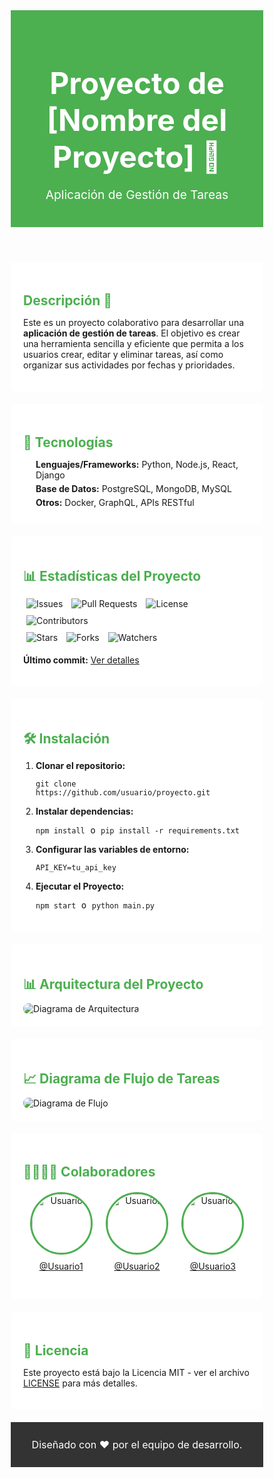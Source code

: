 <!DOCTYPE html>
<html lang="es">
<head>
  <meta charset="UTF-8">
  <meta name="viewport" content="width=device-width, initial-scale=1.0">
  <meta http-equiv="X-UA-Compatible" content="ie=edge">
  <title>Proyecto de [Nombre del Proyecto] 🚀</title>
  <style>
    * {
      margin: 0;
      padding: 0;
      box-sizing: border-box;
    }

    body {
      font-family: Arial, sans-serif;
      line-height: 1.6;
      background-color: #f4f4f4;
      color: #333;
    }

    header {
      background-color: #4CAF50;
      color: #fff;
      padding: 20px 0;
      text-align: center;
    }

    header .container {
      max-width: 1200px;
      margin: 0 auto;
    }

    header h1 {
      font-size: 3rem;
    }

    header p {
      font-size: 1.2rem;
    }

    section {
      padding: 20px;
      margin: 20px 0;
      background-color: #fff;
      border-radius: 8px;
    }

    h2 {
      color: #4CAF50;
      margin-bottom: 10px;
    }

    ul {
      list-style: none;
      padding-left: 20px;
    }

    ul li {
      margin: 5px 0;
    }

    .badges img {
      margin: 5px;
    }

    .social img {
      margin: 5px;
    }

    ol {
      padding-left: 20px;
    }

    .contributors-list {
      display: flex;
      justify-content: space-around;
    }

    .contributor {
      text-align: center;
      margin: 10px;
    }

    .contributor img {
      border-radius: 50%;
      width: 100px;
      height: 100px;
      border: 3px solid #4CAF50;
    }

    .contributor p {
      margin-top: 10px;
    }

    footer {
      background-color: #333;
      color: #fff;
      text-align: center;
      padding: 10px;
    }

    footer p {
      font-size: 1rem;
    }

    .container {
      max-width: 1200px;
      margin: 0 auto;
    }

    .diagram img {
      max-width: 100%;
      border-radius: 8px;
    }

  </style>
</head>
<body>
  <header>
    <div class="container">
      <h1>Proyecto de <span>[Nombre del Proyecto]</span> 🚀</h1>
      <p>Aplicación de Gestión de Tareas</p>
    </div>
  </header>

  <section class="description">
    <h2>Descripción 📜</h2>
    <p>
      Este es un proyecto colaborativo para desarrollar una <strong>aplicación de gestión de tareas</strong>. El objetivo es crear una herramienta sencilla y eficiente que permita a los usuarios crear, editar y eliminar tareas, así como organizar sus actividades por fechas y prioridades.
    </p>
  </section>

  <section class="technologies">
    <h2>🚀 Tecnologías</h2>
    <ul>
      <li><strong>Lenguajes/Frameworks:</strong> Python, Node.js, React, Django</li>
      <li><strong>Base de Datos:</strong> PostgreSQL, MongoDB, MySQL</li>
      <li><strong>Otros:</strong> Docker, GraphQL, APIs RESTful</li>
    </ul>
  </section>

  <section class="stats">
    <h2>📊 Estadísticas del Proyecto</h2>
    <div class="badges">
      <img src="https://img.shields.io/github/issues/usuario/proyecto" alt="Issues">
      <img src="https://img.shields.io/github/issues-pr/usuario/proyecto" alt="Pull Requests">
      <img src="https://img.shields.io/github/license/usuario/proyecto" alt="License">
      <img src="https://img.shields.io/github/contributors/usuario/proyecto" alt="Contributors">
    </div>
    <div class="social">
      <img src="https://img.shields.io/github/stars/usuario/proyecto?style=social" alt="Stars">
      <img src="https://img.shields.io/github/forks/usuario/proyecto?style=social" alt="Forks">
      <img src="https://img.shields.io/github/watchers/usuario/proyecto?style=social" alt="Watchers">
    </div>
    <p><strong>Último commit:</strong> <a href="https://github.com/usuario/proyecto/commits/main">Ver detalles</a></p>
  </section>

  <section class="installation">
    <h2>🛠️ Instalación</h2>
    <ol>
      <li><strong>Clonar el repositorio:</strong>
        <pre><code>git clone https://github.com/usuario/proyecto.git</code></pre>
      </li>
      <li><strong>Instalar dependencias:</strong>
        <pre><code>npm install</code> o <code>pip install -r requirements.txt</code></pre>
      </li>
      <li><strong>Configurar las variables de entorno:</strong>
        <pre><code>API_KEY=tu_api_key</code></pre>
      </li>
      <li><strong>Ejecutar el Proyecto:</strong>
        <pre><code>npm start</code> o <code>python main.py</code></pre>
      </li>
    </ol>
  </section>

  <section class="architecture">
    <h2>📊 Arquitectura del Proyecto</h2>
    <div class="diagram">
      <!-- Aquí puedes insertar una imagen del diagrama de arquitectura, por ejemplo, un diagrama en PNG -->
      <img src="https://via.placeholder.com/500x300?text=Diagrama+de+Arquitectura" alt="Diagrama de Arquitectura">
    </div>
  </section>

  <section class="flow">
    <h2>📈 Diagrama de Flujo de Tareas</h2>
    <div class="diagram">
      <!-- Aquí puedes insertar una imagen del diagrama de flujo, por ejemplo, un diagrama en PNG -->
      <img src="https://via.placeholder.com/500x300?text=Diagrama+de+Flujo" alt="Diagrama de Flujo">
    </div>
  </section>

  <section class="contributors">
    <h2>👨‍💻👩‍💻 Colaboradores</h2>
    <div class="contributors-list">
      <div class="contributor">
        <a href="https://github.com/usuario1">
          <img src="https://avatars.githubusercontent.com/u/12345678?v=4" alt="Usuario1">
        </a>
        <p><a href="https://github.com/usuario1">@Usuario1</a></p>
      </div>
      <div class="contributor">
        <a href="https://github.com/usuario2">
          <img src="https://avatars.githubusercontent.com/u/23456789?v=4" alt="Usuario2">
        </a>
        <p><a href="https://github.com/usuario2">@Usuario2</a></p>
      </div>
      <div class="contributor">
        <a href="https://github.com/usuario3">
          <img src="https://avatars.githubusercontent.com/u/34567890?v=4" alt="Usuario3">
        </a>
        <p><a href="https://github.com/usuario3">@Usuario3</a></p>
      </div>
    </div>
  </section>

  <section class="license">
    <h2>📄 Licencia</h2>
    <p>Este proyecto está bajo la Licencia MIT - ver el archivo <a href="LICENSE">LICENSE</a> para más detalles.</p>
  </section>

  <footer>
    <p>Diseñado con ❤️ por el equipo de desarrollo.</p>
  </footer>

</body>
</html>
